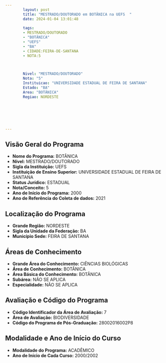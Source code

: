 ```yaml
---
        layout: post
        title: "MESTRADO/DOUTORADO em BOTÂNICA na UEFS  "
        date: 2024-01-04 13:01:48
     
        tags:
        - MESTRADO/DOUTORADO
        - "BOTÂNICA"
        - "UEFS"
        - "BA"
        - CIDADE:FEIRA-DE-SANTANA
        - NOTA:5
        
       

        Nivel: "MESTRADO/DOUTORADO"
        Nota: "5"
        Instituicao: "UNIVERSIDADE ESTADUAL DE FEIRA DE SANTANA"
        Estado: "BA"
        Area: "BOTÂNICA"
        Regiao: NORDESTE
        
        
        
        
        
        
---
```

## Visão Geral do Programa
- **Nome do Programa:** BOTÂNICA
- **Nível:** MESTRADO/DOUTORADO
- **Sigla da Instituição:** UEFS
- **Instituição de Ensino Superior:** UNIVERSIDADE ESTADUAL DE FEIRA DE SANTANA
- **Status Jurídico:** ESTADUAL
- **Nota/Conceito:** 5
- **Ano de Início do Programa:** 2000
- **Ano de Referência do Coleta de dados:** 2021

## Localização do Programa
- **Grande Região:** NORDESTE
- **Sigla da Unidade da Federação:** BA
- **Município Sede:** FEIRA DE SANTANA

## Áreas de Conhecimento
- **Grande Área do Conhecimento:** CIÊNCIAS BIOLÓGICAS
- **Área de Conhecimento:** BOTÂNICA
- **Área Básica do Conhecimento:** BOTÂNICA
- **Subárea:** NÃO SE APLICA
- **Especialidade:** NÃO SE APLICA

## Avaliação e Código do Programa
- **Código Identificador da Área de Avaliação:** 7
- **Área de Avaliação:** BIODIVERSIDADE
- **Código do Programa de Pós-Graduação:** 28002016002P8


## Modalidade e Ano de Início do Curso
- **Modalidade do Programa:** ACADÊMICO
- **Ano de Início de Cada Curso:** 2000/2002
